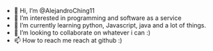 - 👋 Hi, I’m @AlejandroChing11
- 👀 I’m interested in programming and software as a service
- 🌱 I’m currently learning python, Javascript, java and a lot of things.
- 💞️ I’m looking to collaborate on whatever i can :)
- 📫 How to reach me reach at github :)

<!---
AlejandroChing11/AlejandroChing11 is a ✨ special ✨ repository because its `README.md` (this file) appears on your GitHub profile.
You can click the Preview link to take a look at your changes.
--->
